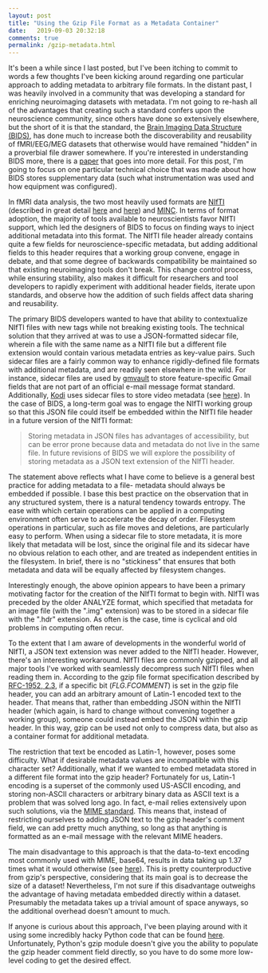 ```yaml
---
layout: post
title: "Using the Gzip File Format as a Metadata Container"
date:   2019-09-03 20:32:18
comments: true
permalink: /gzip-metadata.html
---
```


It's been a while since I last posted, but I've been itching to commit to words a few thoughts I've been kicking around regarding one particular approach to adding metadata to arbitrary file formats.  In the distant past, I was heavily involved in a community that was developing a standard for enriching neuroimaging datasets with metadata.  I'm not going to re-hash all of the advantages that creating such a standard confers upon the neuroscience community, since others have done so extensively elsewhere, but the short of it is that the standard, the [Brain Imaging Data Structure (BIDS)](https://bids.neuroimaging.io), has done much to increase both the discoverability and reusability of fMRI/EEG/MEG datasets that otherwise would have remained "hidden" in a proverbial file drawer somewhere.  If you're interested in understanding BIDS more, there is a [paper](https://doi.org/10.1101/034561) that goes into more detail.  For this post, I'm going to focus on one particular technical choice that was made about how BIDS stores supplementary data (such what instrumentation was used and how equipment was configured).

In fMRI data analysis, the two most heavily used formats are [NIfTI](https://nifti.nimh.nih.gov/) (described in great detail [here](https://brainder.org/2012/09/23/the-nifti-file-format/) and [here](https://brainder.org/2015/04/03/the-nifti-2-file-format/)) and [MINC](http://www.bic.mni.mcgill.ca/ServicesSoftware/MINC).  In terms of format adoption, the majority of tools available to neuroscientists favor NIfTI support, which led the designers of BIDS to focus on finding ways to inject additional metadata into this format.  The NIfTI file header already contains quite a few fields for neuroscience-specific metadata, but adding additional fields to this header requires that a working group convene, engage in debate, and that some degree of backwards compatibility be maintained so that existing neuroimaging tools don't break.  This change control process, while ensuring stability, also makes it difficult for researchers and tool developers to rapidly experiment with additional header fields, iterate upon standards, and observe how the addition of such fields affect data sharing and reusability.

The primary BIDS developers wanted to have that ability to contextualize NIfTI files with new tags while not breaking existing tools.  The technical solution that they arrived at was to use a JSON-formatted sidecar file, wherein a file with the same name as a NIfTI file but a different file extension would contain various metadata entries as key-value pairs.  Such sidecar files are a fairly common way to enhance rigidly-defined file formats with additional metadata, and are readily seen elsewhere in the wild.  For instance, sidecar files are used by [gmvault](http://gmvault.org/) to store feature-specific Gmail fields that are not part of an official e-mail message format standard. Additionally, [Kodi](https://kodi.tv/) uses sidecar files to store video metadata (see [here](https://kodi.wiki/view/NFO_files)).  In the case of BIDS, a long-term goal was to engage the NIfTI working group so that this JSON file could itself be embedded within the NIfTI file header in a future version of the NIfTI format:

> Storing metadata in JSON files has advantages of accessibility, but can be error prone because data and metadata do not live in the same file. In future revisions of BIDS we will explore the possibility of storing metadata as a JSON text extension of the NIfTI header.

The statement above reflects what I have come to believe is a general best practice for adding metadata to a file- metadata should always be embedded if possible.  I base this best practice on the observation that in any structured system, there is a natural tendency towards entropy.  The ease with which certain operations can be applied in a computing environment often serve to accelerate the decay of order.  Filesystem operations in particular, such as file moves and deletions, are particularly easy to perform.  When using a sidecar file to store metadata, it is more likely that metadata will be lost, since the original file and its sidecar have no obvious relation to each other, and are treated as independent entities in the filesystem.  In brief, there is no "stickiness" that ensures that both metadata and data will be equally affected by filesystem changes.

Interestingly enough, the above opinion appears to have been a primary motivating factor for the creation of the NIfTI format to begin with.  NIfTI was preceded by the older ANALYZE format, which specified that metadata for an image file (with the ".img" extension) was to be stored in a sidecar file with the ".hdr" extension.  As often is the case, time is cyclical and old problems in computing often recur.

To the extent that I am aware of developments in the wonderful world of NIfTI, a JSON text extension was never added to the NIfTI header.  However, there's an interesting workaround.  NIfTI files are commonly gzipped, and all major tools I've worked with seamlessly decompress such NIfTI files when reading them in.  According to the gzip file format specification described by [RFC-1952, 2.3](https://tools.ietf.org/html/rfc1952#section-2.3), if a specific bit (*FLG.FCOMMENT*) is set in the gzip file header, you can add an arbitrary amount of Latin-1 encoded text to the header.  That means that, rather than embedding JSON within the NIfTI header (which again, is hard to change without convening together a working group), someone could instead embed the JSON within the gzip header.  In this way, gzip can be used not only to compress data, but also as a container format for additional metadata.

The restriction that text be encoded as Latin-1, however, poses some difficulty.  What if desirable metadata values are incompatible with this character set?  Additionally, what if we wanted to embed metadata stored in a different file format into the gzip header?  Fortunately for us, Latin-1 encoding is a superset of the commonly used US-ASCII encoding, and storing non-ASCII characters or arbitrary binary data as ASCII text is a problem that was solved long ago.  In fact, e-mail relies extensively upon such solutions, via the [MIME standard](https://en.wikipedia.org/wiki/MIME).  This means that, instead of restricting ourselves to adding JSON text to the gzip header's comment field, we can add pretty much anything, so long as that anything is formatted as an e-mail message with the relevant MIME headers.  

The main disadvantage to this approach is that the data-to-text encoding most commonly used with MIME, base64, results in data taking up 1.37 times what it would otherwise (see [here](https://en.wikipedia.org/wiki/Base64#MIME)).  This is pretty counterproductive from gzip's perspective, considering that its main goal is to decrease the size of a dataset!  Nevertheless, I'm not sure if this disadvantage outweighs the advantage of having metadata embedded directly within a dataset.  Presumably the metadata takes up a trivial amount of space anyways, so the additional overhead doesn't amount to much.


If anyone is curious about this approach, I've been playing around with it using some incredibly hacky Python code that can be found [here](https://github.com/jpellman/Practice/tree/master/Python/GzipFileHeader).  Unfortunately, Python's gzip module doesn't give you the ability to populate the gzip header comment field directly, so you have to do some more low-level coding to get the desired effect.
